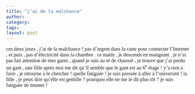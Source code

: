 ```yaml
---
title: "j’ai de la malchance"
author:
category: 
tags: 
layout: post
---
```

<font face="Times New Roman">ces deux jours , j’ai de la malchance ! pas d’argent dans la carte pour connecter l’Internet , et puis , pas d’électricité dans la chambre . </font><font face="Times New Roman">ce matin , je descends en mangeant , je n’ai pas fait attention de mes gants , quand je suis au ré de chaussé , je trouve que j’ai perdu un gant , une fille après moi me dit qu’il semble que le gant est au 6<sup>e</sup> étage ! y’a rien à faire , je retourne à le chercher ! quelle fatiguée ! je suis pressée à aller à l’université ! la fille , je peux dire qu’elle est gentille ? pourquoi elle ne me le dit plus tôt ? je suis fatiguée de monter ! </font>

